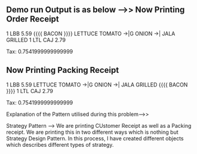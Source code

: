 Demo run Output is as below -->>
Now Printing Order Receipt
---------------------------------

1    LBB                      5.59
       {{{{ BACON }}}}
       LETTUCE
       TOMATO
       ->|G ONION
       ->| JALA GRILLED
1    LTL CAJ                      2.79


Tax:                    0.7541999999999999


Now Printing Packing Receipt
---------------------------------

1    LBB                      5.59
       LETTUCE
       TOMATO
       ->|G ONION
       ->| JALA GRILLED
       {{{{ BACON }}}}
1  LTL CAJ                      2.79


Tax:                    0.7541999999999999

Explanation of the Pattern utilised during this problem-->>

Strategy Pattern --> We are printing CUstomer Receipt as well as a Packing receipt. We are printing this in two different ways which is nothing but Strategy Design Pattern. In this process, I have created different objects which describes different types of strategy.
